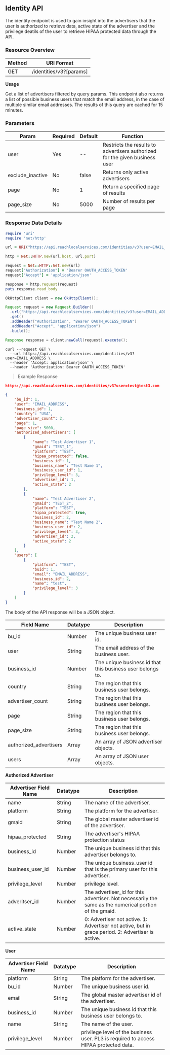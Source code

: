 ## Identity API
<a name="identity_api"></a>
The identity endpoint is used to gain insight into the advertisers that the user is authorized to retrieve data, active state of the advertiser and the privilege deatils of the user to retrieve HIPAA protected data through the API.
### Resource Overview

| Method | URI Format |
|---|---|
| GET | /identities/v3?[params] |

**Usage**

Get a list of advertisers filtered by query params. This endpoint also returns a list of possible business users that match the email address, in the case of multiple similar email addresses. The results of this query are cached for 15 minutes.

### Parameters

| Param | Required | Default | Function |
|---|---|---|---|
|user| Yes | -- | Restricts the results to advertisers authorized for the given business user |
|exclude_inactive| No |false| Returns only active advertisers |
| page| No | 1 | Return a specified page of results |
| page_size | No | 5000 | Number of results per page |

### Response Data Details

```ruby
require 'uri'
require 'net/http'

url = URI("https://api.reachlocalservices.com/identities/v3?user=EMAIL_ADDRESS")

http = Net::HTTP.new(url.host, url.port)

request = Net::HTTP::Get.new(url)
request["Authorization"] = 'Bearer OAUTH_ACCESS_TOKEN'
request["Accept"] = 'application/json'

response = http.request(request)
puts response.read_body
```

```java
OkHttpClient client = new OkHttpClient();

Request request = new Request.Builder()
  .url("https://api.reachlocalservices.com/identities/v3?user=EMAIL_ADDRESS")
  .get()
  .addHeader("Authorization", "Bearer OAUTH_ACCESS_TOKEN")
  .addHeader("Accept", "application/json")
  .build();

Response response = client.newCall(request).execute();
```

```shell
curl --request GET \
  --url https://api.reachlocalservices.com/identities/v3?user=EMAIL_ADDRESS \
  --header 'Accept: application/json' \
  --header 'Authorization: Bearer OAUTH_ACCESS_TOKEN'
```

> Example Response

```json
https://api.reachlocalservices.com/identities/v3?user=test@test3.com

{
    "bu_id": 1,
    "user": "EMAIL_ADDRESS",
    "business_id": 1,
    "country": "USA",
    "advertiser_count": 2,
    "page": 1,
    "page_size": 5000,
    "authorized_advertisers": [
        {
            "name": "Test Advertiser 1",
            "gmaid": "TEST_1",
            "platform": "TEST",
            "hipaa_protected": false,
            "business_id": 1,
            "business_name": "Test Name 1",
            "business_user_id": 1,
            "privilege_level": 3,
            "advertiser_id": 1,
            "active_state": 2
        },
        {
            "name": "Test Advertiser 2",
            "gmaid": "TEST_2",
            "platform": "TEST",
            "hipaa_protected": true,
            "business_id": 2,
            "business_name": "Test Name 2",
            "business_user_id": 2,
            "privilege_level": 3,
            "advertiser_id": 2,
            "active_state": 2
        }
    ],
    "users": [
        {
            "platform": "TEST",
            "buid": 1,
            "email": "EMAIL_ADDRESS",
            "business_id": 2,
            "name": "test",
            "privilege_level": 3
        }
    ]
}
```

The body of the API response will be a JSON object.

Field Name | Datatype | Description
---------- | -------- | -----------
bu_id | Number | The unique business user id.
user | String | The email address of the business user.
business_id | Number| The unique business id that this business user belongs to.
country | String | The region that this business user belongs.
advertiser_count | String | The region that this business user belongs.
page | String | The region that this business user belongs.
page_size | String | The region that this business user belongs.
authorized_advertisers | Array | An array of JSON advertiser objects.
users | Array | An array of JSON user objects.

**Authorized Advertiser**

Advertiser Field Name | Datatype | Description
---------- | -------- | -----------
name | String | The name of the advertiser.
platform | String | The platform for the advertiser.
gmaid | String | The global master advertiser id of the advertiser.
hipaa_protected | String | The advertiser's HIPAA protection status
business_id | Number | The unique business id that this advertiser belongs to.
business_user_id | Number | The unique business_user id that is the primary user for this advertiser.
privilege_level | Number | privilege level.
adveritser_id | Number | The advertiser_id for this advertiser.  Not necessarily the same as the numerical portion of the gmaid.
active_state | Number | 0: Advertiser not active.  1: Advertiser not active, but in grace period.  2: Advertiser is active.

**User**

Advertiser Field Name | Datatype | Description
---------- | -------- | -----------
platform | String | The platform for the advertiser.
bu_id | Number | The unique business user id.
email | String | The global master advertiser id of the advertiser.
business_id | Number| The unique business id that this business user belongs to.
name | String | The name of the user.
privilege_level | Number | privilege level of the business user. PL3 is required to access HIPAA protected data.

